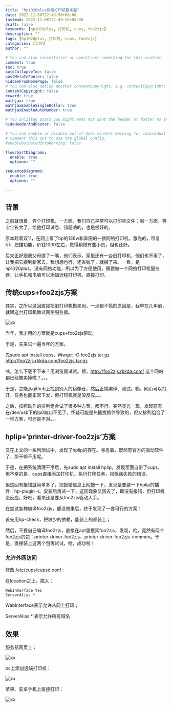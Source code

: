 ```yaml
---
title: "hp1020plus网络打印机服务器"
date: 2022-11-06T22:49:58+08:00
lastmod: 2022-11-06T22:49:58+08:00
draft: false
keywords: [hp1020plus, 打印机, cups, foo2zjs]
description: ""
tags: [hp1020plus, 打印机, cups, foo2zjs]
categories: [工程]
author: ""

# You can also close(false) or open(true) something for this content.
comment: true
toc: true
autoCollapseToc: false
postMetaInFooter: false
hiddenFromHomePage: false
# You can also define another contentCopyright. e.g. contentCopyright: "This is another copyright."
contentCopyright: false
reward: true
mathjax: true
mathjaxEnableSingleDollar: true
mathjaxEnableAutoNumber: true

# You unlisted posts you might want not want the header or footer to show
hideHeaderAndFooter: false

# You can enable or disable out-of-date content warning for individual post.
# Comment this out to use the global config.
#enableOutdatedInfoWarning: false

flowchartDiagrams:
  enable: true
  options: ""

sequenceDiagrams: 
  enable: true
  options: ""

---
```


## 背景

之前就想着，弄个打印机，一方面，我们自己平常可以打印些文件；另一方面，等宝宝长大了，给他打印试卷、错题啥的，也是极好的。

原本趁着双11，在网上看了hp的136w和奔图的一款网络打印机，激光的，带复印、扫描功能，价钱1000左右，觉得稍微有些小贵，但也还好。

后来正好跟我父母提了一嘴，他们表示，家里还有一台旧打印机，他们也不用了，让我把它搬到新家去。我想想也行，还省钱了，就搬了来。一看，是hp1020plus，没有网络功能，所以为了方便使用，需要做一个网络打印机服务器，让手机和电脑可以添加远程打印机，直接打印。

## 传统cups+foo2zjs方案

其实，之所以这回直接把旧打印机搬来用，一点都不慌的原因是，我早在几年前，就跟这台打印机做过网络服务器。

![xx](/images/20221106234123.jpg)

当年，我才用的方案就是cups+foo2zjs驱动。

于是，先来试一遍当年的方案。

先sudo apt install cups，再wget -O foo2zjs.tar.gz http://foo2zjs.rkkda.com/foo2zjs.tar.gz

咦，怎么下载不下来？用浏览器试试。额，http://foo2zjs.rkkda.com/ 这个网站都已经被卖掉啦？。。。

于是，之能从github上找到别人的镜像仓，然后正常编译、测试。额，网页可以打开，任务也能正常下发，但打印机就是没反应。。。

之后，按照动作的排列组合试了很多种方案，都不行。突然灵光一现，发现原有在/dev/usb下的lp0端口不见了。怀疑可能是热插拔插件导致的，但又排列组合了一堆方案，可还是不对。。。

## hplip+‘printer-driver-foo2zjs’方案

又在上文的一系列测试中，发现了hplip的存在。寻思着，既然有官方的驱动软件了，那干嘛不用呢。

于是，在把系统清理干净后，先sudo apt install hplip，发现里面自带了cups。但不幸的是，cups直接添加打印机，执行打印任务，报驱动失败的错误。

但这回有报错就简单多了，把报错信息上网搜一下，发现是要装一下hplip的插件：hp-plugin -i。安装后再试一下，这回现象又回去了，即没有报错，但打印机没反应。好吧，看来还是要从foo2zjs驱动入手。

在尝试各种编译foo2zjs，都没效果后，终于发现了一套可行的方案：

首先用hp-check，把缺少的依赖，能装上的都装上；

然后，不要自己编译foo2zjs，直接在apt里搜索foo2zjs，发现，哈，竟然有两个foo2zjs的包：printer-driver-foo2zjs、printer-driver-foo2zjs-common。于是，直接装上这两个包再试试，哈，成功啦！

### 允许外网访问

修改 /etc/cups/cupsd.conf :

在location之上，插入：

```shell
WebInterface Yes
ServerAlias *
```

WebInterface表示允许从网上打印；

ServerAlias \* 表示允许所有域名

## 效果

服务器网页上：

![xx](/images/20221107000734.png)

pc上添加远端打印机：

![xx](/images/20221107000841.png)

苹果、安卓手机上直接打印：

![xx](/images/20221107001029.jpg)
